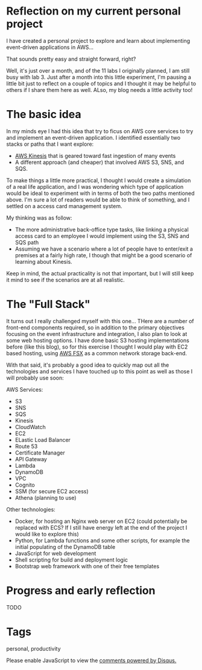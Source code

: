 # Reflection on my current personal project

I have created a personal project to explore and learn about implementing event-driven applications in AWS...

That sounds pretty easy and straight forward, right?

Well, it's just over a month, and of the 11 labs I originally planned, I am still busy with lab 3. Just after a month into this little experiment, I'm pausing a little bit just to reflect on a couple of topics and I thought it may be helpful to others if I share them here as well. ALso, my blog needs a little activity too!

# The basic idea

In my minds eye I had this idea that try to ficus on AWS core services to try and implement an event-driven application. I identified essentially two stacks or paths that I want explore:

* [AWS Kinesis](https://aws.amazon.com/kinesis/) that is geared toward fast ingestion of many events
* A different approach (and cheaper) that involved AWS S3, SNS, and SQS.

To make things a little more practical, I thought I would create a simulation of a real life application, and I was wondering which type of application would be ideal to experiment with in terms of both the two paths mentioned above. I'm sure a lot of readers would be able to think of something, and I settled on a access card management system. 

My thinking was as follow:

* The more administrative back-office type tasks, like linking a physical access card to an employee I would implement using the S3, SNS and SQS path
* Assuming we have a scenario where a lot of people have to enter/exit a premises at a fairly high rate, I though that might be a good scenario of learning about Kinesis.

Keep in mind, the actual practicality is not that important, but I will still keep it mind to see if the scenarios are at all realistic.

# The "Full Stack"

It turns out I really challenged myself with this one... THere are a number of front-end components required, so in addition to the primary objectives focusing on the event infrastructure and integration, I also plan to look at some web hosting options. I have done basic S3 hosting implementations before (like this blog), so for this exercise I thought I would play with EC2 based hosting, using [AWS FSX](https://aws.amazon.com/fsx/) as a common network storage back-end.

With that said, it's probably a good idea to quickly map out all the technologies and services I have touched up to this point as well as those I will probably use soon:

AWS Services:

* S3
* SNS
* SQS
* Kinesis
* CloudWatch
* EC2
* ELastic Load Balancer
* Route 53
* Certificate Manager
* API Gateway
* Lambda
* DynamoDB
* VPC
* Cognito
* SSM (for secure EC2 access)
* Athena (planning to use)

Other technologies:

* Docker, for hosting an Nginx web server on EC2 (could potentially be replaced with ECS? If I still have energy left at the end of the project I would like to explore this)
* Python, for Lambda functions and some other scripts, for example the initial populating of the DynamoDB table
* JavaScript for web development
* Shell scripting for build and deployment logic
* Bootstrap web framework with one of their free templates

# Progress and early reflection

TODO

# Tags

personal, productivity

<div id="disqus_thread"></div>
<script>
    /**
    *  RECOMMENDED CONFIGURATION VARIABLES: EDIT AND UNCOMMENT THE SECTION BELOW TO INSERT DYNAMIC VALUES FROM YOUR PLATFORM OR CMS.
    *  LEARN WHY DEFINING THESE VARIABLES IS IMPORTANT: https://disqus.com/admin/universalcode/#configuration-variables    */
    /*
    var disqus_config = function () {
    this.page.url = PAGE_URL;  // Replace PAGE_URL with your page's canonical URL variable
    this.page.identifier = PAGE_IDENTIFIER; // Replace PAGE_IDENTIFIER with your page's unique identifier variable
    };
    */
    (function() { // DON'T EDIT BELOW THIS LINE
    var d = document, s = d.createElement('script');
    s.src = 'https://nicc777.disqus.com/embed.js';
    s.setAttribute('data-timestamp', +new Date());
    (d.head || d.body).appendChild(s);
    })();
</script>
<noscript>Please enable JavaScript to view the <a href="https://disqus.com/?ref_noscript">comments powered by Disqus.</a></noscript>